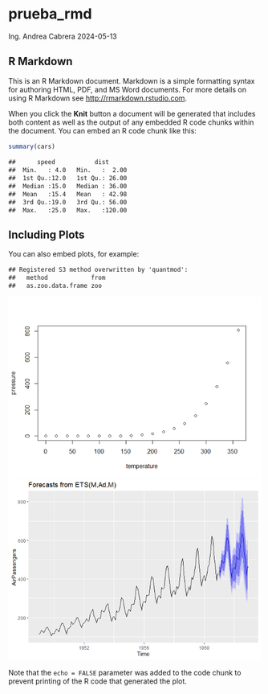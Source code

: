 prueba_rmd
================
Ing. Andrea Cabrera
2024-05-13

## R Markdown

This is an R Markdown document. Markdown is a simple formatting syntax
for authoring HTML, PDF, and MS Word documents. For more details on
using R Markdown see <http://rmarkdown.rstudio.com>.

When you click the **Knit** button a document will be generated that
includes both content as well as the output of any embedded R code
chunks within the document. You can embed an R code chunk like this:

``` r
summary(cars)
```

    ##      speed           dist       
    ##  Min.   : 4.0   Min.   :  2.00  
    ##  1st Qu.:12.0   1st Qu.: 26.00  
    ##  Median :15.0   Median : 36.00  
    ##  Mean   :15.4   Mean   : 42.98  
    ##  3rd Qu.:19.0   3rd Qu.: 56.00  
    ##  Max.   :25.0   Max.   :120.00

## Including Plots

You can also embed plots, for example:

    ## Registered S3 method overwritten by 'quantmod':
    ##   method            from
    ##   as.zoo.data.frame zoo

![](prueba_rmd_1_files/figure-gfm/pressure-1.png)<!-- -->![](prueba_rmd_1_files/figure-gfm/pressure-2.png)<!-- -->

Note that the `echo = FALSE` parameter was added to the code chunk to
prevent printing of the R code that generated the plot.
